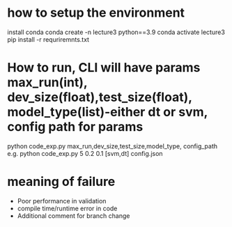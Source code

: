 # how to setup the environment
install conda 
conda create -n lecture3 python==3.9
conda activate lecture3
pip install -r requriremnts.txt

# How to run, CLI will have params max_run(int), dev_size(float),test_size(float), model_type(list)-either dt or svm, config path for params
python code_exp.py max_run,dev_size,test_size,model_type, config_path
e.g. python code_exp.py 5 0.2 0.1 [svm,dt] config.json

# meaning of failure
- Poor performance in validation
- compile time/runtime error in code
- Additional comment for branch change